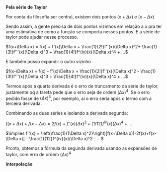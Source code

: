 **Pela série de Taylor**

Por conta da filosofia ser central, existem dois pontos $(x + \Delta x)$ e $(x - \Delta x)$.

Sendo assim, a gente precisa de dois pontos vizinhos em relação a $x$ pra ter uma estimativa de como a função se comporta nesses pontos. E a série de taylor pode ajudar nesse processo.

$f(x+\Delta x) = f(x) + f'(x)\Delta x + \frac{1}{2!}f''(x)(\Delta x)^2+ \frac{1}{3!}f'''(x)(\Delta x)^3 + \frac{1}{4!}f^(iv)(x)(\Delta x)^4 + ...$

E também posso expandir o outro vizinho

$f(x-\Delta x) = f(x) - f'(x)\Delta x + \frac{1}{2!}f''(x)(\Delta x)^2 - \frac{1}{3!}f'''(x)(\Delta x)^3 + \frac{1}{4!}f^(iv)(x)(\Delta x)^4 + ...$

Termos após a quarta derivada é o erro de truncamento da série de taylor, justamente pq a tarefa pede que o erro seja de ordem $(\Delta x)^4$. Se o erro pedido fosse de $(\Delta x)^3$, por exemplo, ai o erro seria após o termo com a terceira derivada.

Combinando as duas séries e isolando a derivada segunda:

$f(x + \Delta x) + f(x - \Delta x) = 2f(x) + f''(x)(\Delta x)^2 + (1/12)f^{iv}(x)(\Delta x)^4 + ...$

$\implies f''(x) = \left(\frac{1}{(\Delta x)^2}\right)[f(x+\Delta x))-2f(x)+f(x-\Delta x)] - \frac{1}{12}f^{iv}(x)(\Delta x)^2 - ...$

Pronto, obtemos a fórmula da segunda derivada usando as expansões de taylor, com erro de ordem $(\Delta x)^4$

**Interpolação**



